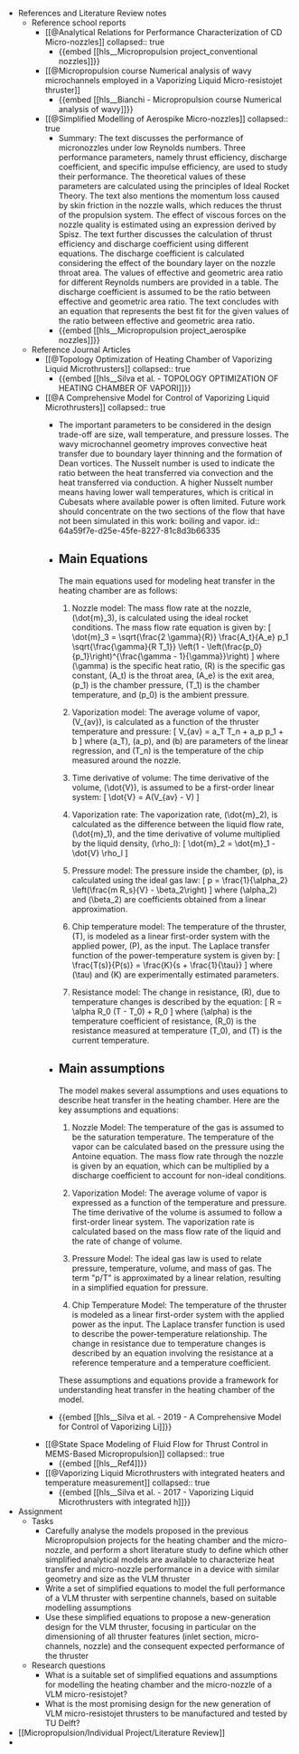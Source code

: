 - References and Literature Review notes
	- Reference school reports
		- [[@Analytical Relations for Performance Characterization of CD Micro-nozzles]]
		  collapsed:: true
			- {{embed [[hls__Micropropulsion project_conventional nozzles]]}}
		- [[@Micropropulsion course Numerical analysis of wavy microchannels employed in a Vaporizing Liquid Micro-resistojet thruster]]
			- {{embed [[hls__Bianchi - Micropropulsion course Numerical analysis of wavy]]}}
		- [[@Simplified Modelling of Aerospike Micro-nozzles]]
		  collapsed:: true
			- Summary:
			  The text discusses the performance of micronozzles under low Reynolds numbers. Three performance parameters, namely thrust efficiency, discharge coefficient, and specific impulse efficiency, are used to study their performance. The theoretical values of these parameters are calculated using the principles of Ideal Rocket Theory. The text also mentions the momentum loss caused by skin friction in the nozzle walls, which reduces the thrust of the propulsion system. The effect of viscous forces on the nozzle quality is estimated using an expression derived by Spisz. The text further discusses the calculation of thrust efficiency and discharge coefficient using different equations. The discharge coefficient is calculated considering the effect of the boundary layer on the nozzle throat area. The values of effective and geometric area ratio for different Reynolds numbers are provided in a table. The discharge coefficient is assumed to be the ratio between effective and geometric area ratio. The text concludes with an equation that represents the best fit for the given values of the ratio between effective and geometric area ratio.
			- {{embed [[hls__Micropropulsion project_aerospike nozzles]]}}
	- Reference Journal Articles
		- [[@Topology Optimization of Heating Chamber of Vaporizing Liquid Microthrusters]]
		  collapsed:: true
			- {{embed [[hls__Silva et al. - TOPOLOGY OPTIMIZATION OF HEATING CHAMBER OF VAPORI]]}}
		- [[@A Comprehensive Model for Control of Vaporizing Liquid Microthrusters]]
		  collapsed:: true
			- The important parameters to be considered in the design trade-off are size, wall temperature, and pressure losses. The wavy microchannel geometry improves convective heat transfer due to boundary layer thinning and the formation of Dean vortices. The Nusselt number is used to indicate the ratio between the heat transferred via convection and the heat transferred via conduction. A higher Nusselt number means having lower wall temperatures, which is critical in Cubesats where available power is often limited. Future work should concentrate on the two sections of the flow that have not been simulated in this work: boiling and vapor.
			  id:: 64a59f7e-d25e-45fe-8227-81c8d3b66335
			- ## Main Equations 
			  The main equations used for modeling heat transfer in the heating chamber are as follows:
			  
			  1. Nozzle model:
			  The mass flow rate at the nozzle, \(\dot{m}_3\), is calculated using the ideal rocket conditions. The mass flow rate equation is given by:
			  \[
			  \dot{m}_3 = \sqrt{\frac{2 \gamma}{R}} \frac{A_t}{A_e} p_1 \sqrt{\frac{\gamma}{R T_1}} \left(1 - \left(\frac{p_0}{p_1}\right)^{\frac{\gamma - 1}{\gamma}}\right)
			  \]
			  where \(\gamma\) is the specific heat ratio, \(R\) is the specific gas constant, \(A_t\) is the throat area, \(A_e\) is the exit area, \(p_1\) is the chamber pressure, \(T_1\) is the chamber temperature, and \(p_0\) is the ambient pressure.
			  
			  2. Vaporization model:
			  The average volume of vapor, \(V_{av}\), is calculated as a function of the thruster temperature and pressure:
			  \[
			  V_{av} = a_T T_n + a_p p_1 + b
			  \]
			  where \(a_T\), \(a_p\), and \(b\) are parameters of the linear regression, and \(T_n\) is the temperature of the chip measured around the nozzle.
			  
			  3. Time derivative of volume:
			  The time derivative of the volume, \(\dot{V}\), is assumed to be a first-order linear system:
			  \[
			  \dot{V} = A(V_{av} - V)
			  \]
			  
			  4. Vaporization rate:
			  The vaporization rate, \(\dot{m}_2\), is calculated as the difference between the liquid flow rate, \(\dot{m}_1\), and the time derivative of volume multiplied by the liquid density, \(\rho_l\):
			  \[
			  \dot{m}_2 = \dot{m}_1 - \dot{V} \rho_l
			  \]
			  
			  5. Pressure model:
			  The pressure inside the chamber, \(p\), is calculated using the ideal gas law:
			  \[
			  p = \frac{1}{\alpha_2} \left(\frac{m R_s}{V} - \beta_2\right)
			  \]
			  where \(\alpha_2\) and \(\beta_2\) are coefficients obtained from a linear approximation.
			  
			  6. Chip temperature model:
			  The temperature of the thruster, \(T\), is modeled as a linear first-order system with the applied power, \(P\), as the input. The Laplace transfer function of the power-temperature system is given by:
			  \[
			  \frac{T(s)}{P(s)} = \frac{K}{s + \frac{1}{\tau}}
			  \]
			  where \(\tau\) and \(K\) are experimentally estimated parameters.
			  
			  7. Resistance model:
			  The change in resistance, \(R\), due to temperature changes is described by the equation:
			  \[
			  R = \alpha R_0 (T - T_0) + R_0
			  \]
			  where \(\alpha\) is the temperature coefficient of resistance, \(R_0\) is the resistance measured at temperature \(T_0\), and \(T\) is the current temperature.
			- ## Main assumptions 
			  The model makes several assumptions and uses equations to describe heat transfer in the heating chamber. Here are the key assumptions and equations:
			  
			  1. Nozzle Model:
			  The temperature of the gas is assumed to be the saturation temperature.
			  The temperature of the vapor can be calculated based on the pressure using the Antoine equation.
			  The mass flow rate through the nozzle is given by an equation, which can be multiplied by a discharge coefficient to account for non-ideal conditions.
			  
			  2. Vaporization Model:
			  The average volume of vapor is expressed as a function of the temperature and pressure.
			  The time derivative of the volume is assumed to follow a first-order linear system.
			  The vaporization rate is calculated based on the mass flow rate of the liquid and the rate of change of volume.
			  
			  3. Pressure Model:
			  The ideal gas law is used to relate pressure, temperature, volume, and mass of gas.
			  The term "p/T" is approximated by a linear relation, resulting in a simplified equation for pressure.
			  
			  4. Chip Temperature Model:
			  The temperature of the thruster is modeled as a linear first-order system with the applied power as the input.
			  The Laplace transfer function is used to describe the power-temperature relationship.
			  The change in resistance due to temperature changes is described by an equation involving the resistance at a reference temperature and a temperature coefficient.
			  
			  These assumptions and equations provide a framework for understanding heat transfer in the heating chamber of the model.
			- {{embed [[hls__Silva et al. - 2019 - A Comprehensive Model for Control of Vaporizing Li]]}}
		- [[@State Space Modeling of Fluid Flow for Thrust Control in MEMS-Based Micropropulsion]]
		  collapsed:: true
			- {{embed [[hls__Ref4]]}}
		- [[@Vaporizing Liquid Microthrusters with integrated heaters and temperature measurement]]
		  collapsed:: true
			- {{embed [[hls__Silva et al. - 2017 - Vaporizing Liquid Microthrusters with integrated h]]}}
- Assignment
	- Tasks
		- Carefully analyse the models proposed in the previous Micropropulsion projects for the heating
		  chamber and the micro-nozzle, and perform a short literature study to define which other
		  simplified analytical models are available to characterize heat transfer and micro-nozzle
		  performance in a device with similar geometry and size as the VLM thruster
		- Write a set of simplified equations to model the full performance of a VLM thruster with
		  serpentine channels, based on suitable modelling assumptions
		- Use these simplified equations to propose a new-generation design for the VLM thruster,
		  focusing in particular on the dimensioning of all thruster features (inlet section, micro-channels,
		  nozzle) and the consequent expected performance of the thruster
	- Research questions
		- What is a suitable set of simplified equations and assumptions for modelling the heating
		  chamber and the micro-nozzle of a VLM micro-resistojet?
		- What is the most promising design for the new generation of VLM micro-resistojet thrusters
		  to be manufactured and tested by TU Delft?
- [[Micropropulsion/Individual Project/Literature Review]]
-